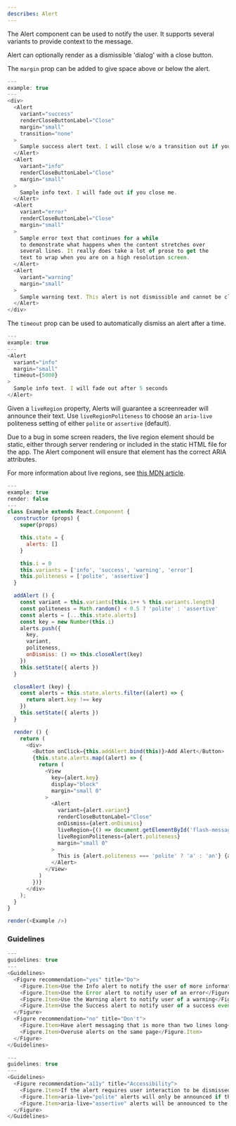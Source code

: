 ```yaml
---
describes: Alert
---
```


The Alert component can be used to notify the user. It supports several
variants to provide context to the message.

Alert can optionally render as a dismissible 'dialog' with a close button.

The `margin` prop can be added to give
space above or below the alert.

```js
---
example: true
---
<div>
  <Alert
    variant="success"
    renderCloseButtonLabel="Close"
    margin="small"
    transition="none"
  >
    Sample success alert text. I will close w/o a transition out if you close me
  </Alert>
  <Alert
    variant="info"
    renderCloseButtonLabel="Close"
    margin="small"
  >
    Sample info text. I will fade out if you close me.
  </Alert>
  <Alert
    variant="error"
    renderCloseButtonLabel="Close"
    margin="small"
  >
    Sample error text that continues for a while
    to demonstrate what happens when the content stretches over
    several lines. It really does take a lot of prose to get the
    text to wrap when you are on a high resolution screen.
  </Alert>
  <Alert
    variant="warning"
    margin="small"
  >
    Sample warning text. This alert is not dismissible and cannot be closed.
  </Alert>
</div>
```

The `timeout` prop can be used to automatically dismiss an alert after a time.

```js
---
example: true
---
<Alert
  variant="info"
  margin="small"
  timeout={5000}
>
  Sample info text. I will fade out after 5 seconds
</Alert>
```

Given a `liveRegion` property, Alerts will guarantee a screenreader will announce their text.
Use `liveRegionPoliteness` to choose an `aria-live` politeness setting of either `polite`
or `assertive` (default).

Due to a bug in some screen readers, the live region element should be static, either through
server rendering or included in the static HTML file for the app. The Alert component will
ensure that element has the correct ARIA attributes.

For more information about live regions, see
[this MDN article](https://developer.mozilla.org/en-US/docs/Web/Accessibility/ARIA/ARIA_Live_Regions).

```js
---
example: true
render: false
---
class Example extends React.Component {
  constructor (props) {
    super(props)

    this.state = {
      alerts: []
    }

    this.i = 0
    this.variants = ['info', 'success', 'warning', 'error']
    this.politeness = ['polite', 'assertive']
  }

  addAlert () {
    const variant = this.variants[this.i++ % this.variants.length]
    const politeness = Math.random() < 0.5 ? 'polite' : 'assertive'
    const alerts = [...this.state.alerts]
    const key = new Number(this.i)
    alerts.push({
      key,
      variant,
      politeness,
      onDismiss: () => this.closeAlert(key)
    })
    this.setState({ alerts })
  }

  closeAlert (key) {
    const alerts = this.state.alerts.filter((alert) => {
      return alert.key !== key
    })
    this.setState({ alerts })
  }

  render () {
    return (
      <div>
        <Button onClick={this.addAlert.bind(this)}>Add Alert</Button>
        {this.state.alerts.map((alert) => {
          return (
            <View
              key={alert.key}
              display="block"
              margin="small 0"
            >
              <Alert
                variant={alert.variant}
                renderCloseButtonLabel="Close"
                onDismiss={alert.onDismiss}
                liveRegion={() => document.getElementById('flash-messages')}
                liveRegionPoliteness={alert.politeness}
                margin="small 0"
              >
                This is {alert.politeness === 'polite' ? 'a' : 'an'} {alert.politeness} {alert.variant} alert
              </Alert>
            </View>
          )
        })}
      </div>
    );
  }
}

render(<Example />)
```

### Guidelines

```js
---
guidelines: true
---
<Guidelines>
  <Figure recommendation="yes" title="Do">
    <Figure.Item>Use the Info alert to notify the user of more information</Figure.Item>
    <Figure.Item>Use the Error alert to notify user of an error</Figure.Item>
    <Figure.Item>Use the Warning alert to notify user of a warning</Figure.Item>
    <Figure.Item>Use the Success alert to notify user of a success event or action</Figure.Item>
  </Figure>
  <Figure recommendation="no" title="Don't">
    <Figure.Item>Have alert messaging that is more than two lines long</Figure.Item>
    <Figure.Item>Overuse alerts on the same page</Figure.Item>
  </Figure>
</Guidelines>
```

```js
---
guidelines: true
---
<Guidelines>
  <Figure recommendation="a11y" title="Accessibility">
    <Figure.Item>If the alert requires user interaction to be dismissed, the alert should behave as a modal dialog. Focus should be set to the alert when it appears, remain in the alert until it is dismissed, and return to a logical place on the page when the alert is dismissed</Figure.Item>
    <Figure.Item>aria-live="polite" alerts will only be announced if the user is not currently doing anything. Polite should be used in most situations involving live regions that present new info to users</Figure.Item>
    <Figure.Item>aria-live="assertive" alerts will be announced to the user as soon as possible, but not necessarily immediately. Assertive should be used if there is information that a user must know about right away, for example, a warning message in a form that does validation on the fly</Figure.Item>
  </Figure>
</Guidelines>
```
